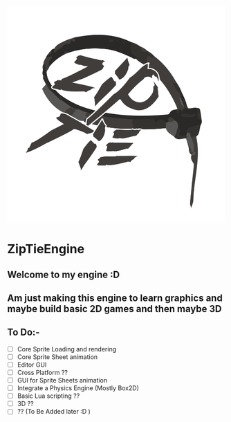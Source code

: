 ![alt text](https://github.com/mrOsamaIsmail/ZipTieGameEngine/blob/master/ZipTie-LOGO.png)

# ZipTieEngine

## Welcome to my engine :D
## Am just making this engine to learn graphics and maybe build basic 2D games and then maybe 3D

## To Do:-

- [ ] Core Sprite Loading and rendering
- [ ] Core Sprite Sheet animation
- [ ] Editor GUI
- [ ] Cross Platform ??
- [ ] GUI for Sprite Sheets animation
- [ ] Integrate a Physics Engine (Mostly Box2D)
- [ ] Basic Lua scripting ??
- [ ] 3D ??
- [ ] ?? (To Be Added later :D )
